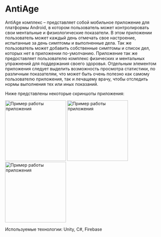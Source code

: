 # AntiAge
AntiAge комплекс – представляет собой мобильное приложение для платформы Android, 
в котором пользователь может контролировать свои ментальные и физиологические показатели. В этом приложении пользователь 
может каждый день отмечать свое настроение, испытанные за день симптомы и выполненные дела. Так же пользователь может добавить 
собственные симптомы и список дел, которых нет в приложении по-умолчанию. Приложение так же предоставляет пользователю комплекс 
физических и ментальных упражнений для поддержания своего здоровья. Отдельным элементом приложения следует выделить возможность 
просмотра статистики, по различным показателям, что может быть очень полезно как самому пользователю приложения, так и лечащему врачу, 
чтобы отследить нормы выполнения тех или иных показаний.

Ниже представлены некоторые скриншоты приложения:
<div>
  <img src="https://github.com/Inoskeee/AntiAge/blob/main/images/img1.jpg?raw=true" alt="Пример работы приложения" width="200"/>
  <img src="https://github.com/Inoskeee/AntiAge/blob/main/images/img2.jpg?raw=true" alt="Пример работы приложения" width="200"/>
  <img src="https://github.com/Inoskeee/AntiAge/blob/main/images/img3.jpg?raw=true" alt="Пример работы приложения" width="200"/>
</div>

Используемые технологии: Unity, C#, Firebase
